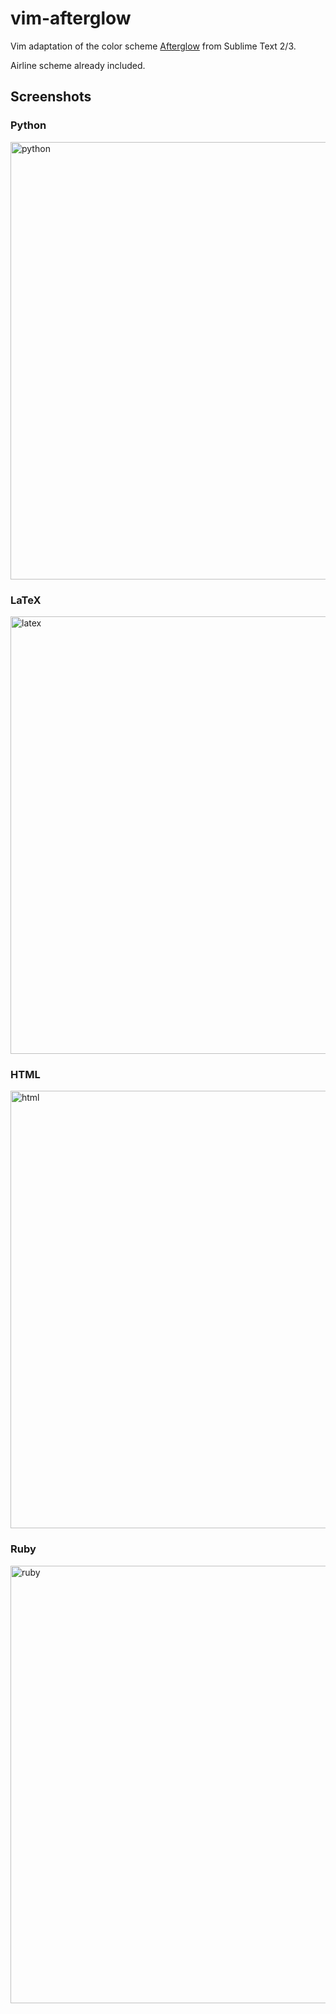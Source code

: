 # vim-afterglow

Vim adaptation of the color scheme [Afterglow](https://github.com/YabataDesign/afterglow-theme) from Sublime Text 2/3.

Airline scheme already included.

## Screenshots

### Python
<img width="700" alt="python" src="https://cloud.githubusercontent.com/assets/8104631/23351157/c9c22072-fcbf-11e6-8c58-a04e0838ce5c.png">

### LaTeX
<img width="700" alt="latex" src="https://cloud.githubusercontent.com/assets/8104631/23351155/c9b3d7c4-fcbf-11e6-8229-0c50707a98be.png">

### HTML
<img width="700" alt="html" src="https://cloud.githubusercontent.com/assets/8104631/23351156/c9bd9318-fcbf-11e6-9f49-0dc661c5aad5.png">

### Ruby
<img width="700" alt="ruby" src="https://cloud.githubusercontent.com/assets/8104631/23351154/c99cf856-fcbf-11e6-88f6-857568a7ed8d.png">
